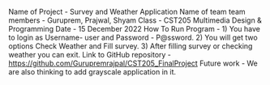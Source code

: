 Name of Project - Survey and Weather Application
Name of team team members - Guruprem, Prajwal, Shyam
Class - CST205 Multimedia Design & Programming
Date - 15 December 2022
How To Run Program - 1) You have to login as Username- user and Password - P@ssword. 2) You will get two options Check Weather and Fill survey. 3) After filling survey or checking weather you can exit.
Link to GitHub repository - https://github.com/Gurupremrajpal/CST205_FinalProject
Future work - We are also thinking to add grayscale application in it.
